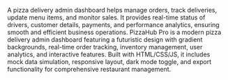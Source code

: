 A pizza delivery admin dashboard helps manage orders, track deliveries, update menu items, and monitor sales. It provides real-time status of drivers, customer details, payments, and performance analytics, ensuring smooth and efficient business operations. PizzaHub Pro is a modern pizza delivery admin dashboard featuring a futuristic design with gradient backgrounds, real-time order tracking, inventory management, user analytics, and interactive features. Built with HTML/CSS/JS, it includes mock data simulation, responsive layout, dark mode toggle, and export functionality for comprehensive restaurant management.
